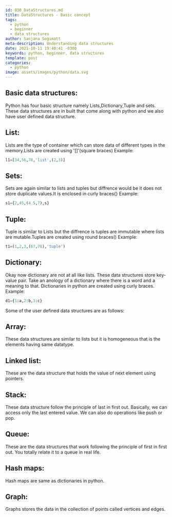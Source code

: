 ```yaml
---
id: 030_DataStructures.md
title: DataStructures - Basic concept
tags:
  - python
  - beginner
  - data structures
author: Sanjana Sogimatt
meta-description: Understanding data structures
date: 2021-10-11 19:40:41 -0300
keywords: python, beginner, data structures
template: post
categories:
  - python
image: assets/images/python/data.svg
---
```


## Basic data structures:
Python has four basic structure namely Lists,Dictionary,Tuple and sets.
These data structures are in built that come along with python and we also have user defined data structure.


## List:
Lists are the type of container which can store data of different types in the memory.Lists are created using '[]'(square braces)
Example:
```python
l1=[34,56,78,'list',(2,3)]
```
## Sets:
Sets are again similar to lists and tuples but diffrence would be it does not store duplicate values.It is enclosed in curly braces{}
Example:
```python
s1={2,45,(4.5,7),s}
```
## Tuple:
Tuple is similar to Lists but the diffrence is tuples are immutable where lists are mutable.Tuples are created using round braces()
Example:
```python
t1=(1,2,3,(67,78),'tuple')
```
## Dictionary:
Okay now dictionary are not at all like lists. These data structures store key-value pair. Take an anology of a dictionary where there is a word and a meaning to that. Dictionaries in python are created using curly braces.
Example:
```python
d1={1:a,2:b,3:c}
```
Some of the user defined data structures are as follows:
## Array: 
These data structures are similar to lists but it is homogeneous that is the elements having same datatype.

## Linked list:
These are the data structure that holds the value of next element using pointers.

## Stack:
These data structure follow the principle of last in first out. Basically, we can access only the last entered value. We can also do operations like push or pop.

## Queue:
These are the data structures that work following the principle of first in first out. You totally relate it to a queue in real life.

## Hash maps:
Hash maps are same as dictionaries in python.

## Graph:
Graphs stores the data in the collection of points called vertices and edges.


